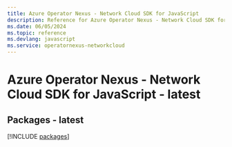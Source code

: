 ```yaml
---
title: Azure Operator Nexus - Network Cloud SDK for JavaScript
description: Reference for Azure Operator Nexus - Network Cloud SDK for JavaScript
ms.date: 06/05/2024
ms.topic: reference
ms.devlang: javascript
ms.service: operatornexus-networkcloud
---
```

# Azure Operator Nexus - Network Cloud SDK for JavaScript - latest
## Packages - latest
[!INCLUDE [packages](operator-nexus---network-cloud-index.md)]